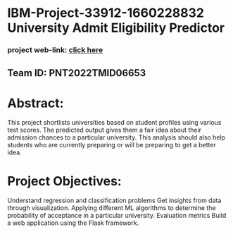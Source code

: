 # IBM-Project-33912-1660228832 <br /> University Admit Eligibility Predictor <br />
### project web-link: [click here](http://ibmsmart.pythonanywhere.com/home) <br/>
## Team ID:  PNT2022TMID06653

# Abstract:
This project shortlists universities based on student profiles using various test scores.
The predicted output gives them a fair idea about their admission chances to a particular university.
This analysis should also help students who are currently preparing or will be preparing to get a better idea.

# Project Objectives:
Understand regression and classification problems
Get insights from data through visualization.
Applying different ML algorithms to determine the probability of acceptance in a particular university.
Evaluation metrics
Build a web application using the Flask framework.
